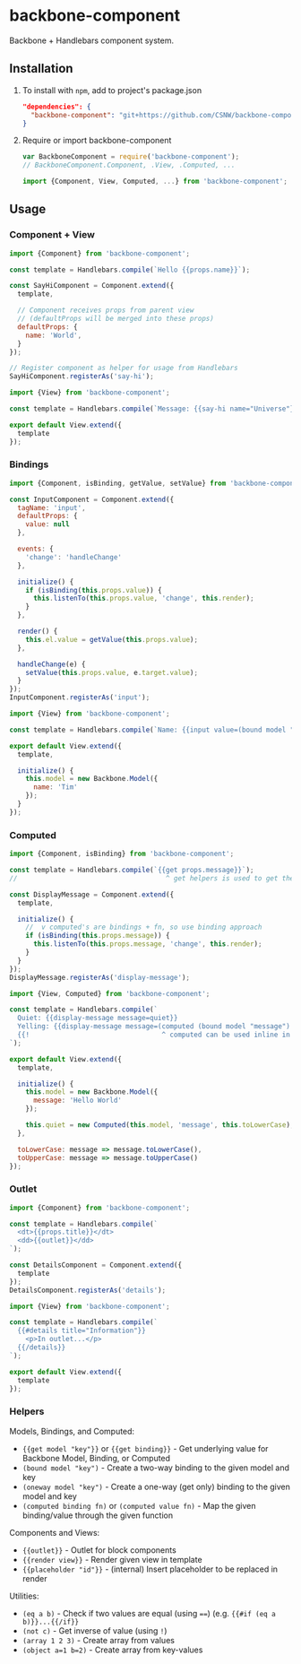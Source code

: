 # backbone-component

Backbone + Handlebars component system.

## Installation

1. To install with `npm`, add to project's package.json
    
    ```json
    "dependencies": {
      "backbone-component": "git+https://github.com/CSNW/backbone-component.git#v0.3.5"
    }
    ```

2. Require or import backbone-component

    ```js
    var BackboneComponent = require('backbone-component');
    // BackboneComponent.Component, .View, .Computed, ...

    import {Component, View, Computed, ...} from 'backbone-component';
    ```

## Usage

### Component + View

```js
import {Component} from 'backbone-component';

const template = Handlebars.compile(`Hello {{props.name}}`); 

const SayHiComponent = Component.extend({
  template,

  // Component receives props from parent view
  // (defaultProps will be merged into these props)
  defaultProps: {
    name: 'World',
  }
});

// Register component as helper for usage from Handlebars
SayHiComponent.registerAs('say-hi');
```

```js
import {View} from 'backbone-component';

const template = Handlebars.compile(`Message: {{say-hi name="Universe"}}`)

export default View.extend({
  template
});
```

### Bindings

```js
import {Component, isBinding, getValue, setValue} from 'backbone-component';

const InputComponent = Component.extend({
  tagName: 'input',
  defaultProps: {
    value: null
  },

  events: {
    'change': 'handleChange'
  },

  initialize() {
    if (isBinding(this.props.value)) {
      this.listenTo(this.props.value, 'change', this.render);
    }
  },

  render() {
    this.el.value = getValue(this.props.value);
  },

  handleChange(e) {
    setValue(this.props.value, e.target.value);
  }
});
InputComponent.registerAs('input');
```

```js
import {View} from 'backbone-component';

const template = Handlebars.compile(`Name: {{input value=(bound model "name")}}`);

export default View.extend({
  template,

  initialize() {
    this.model = new Backbone.Model({
      name: 'Tim'
    });
  }
});
```

### Computed

```js
import {Component, isBinding} from 'backbone-component';

const template = Handlebars.compile(`{{get props.message}}`);
//                                     ^ get helpers is used to get the underlying value

const DisplayMessage = Component.extend({
  template,

  initialize() {
    //  v computed's are bindings + fn, so use binding approach
    if (isBinding(this.props.message)) {
      this.listenTo(this.props.message, 'change', this.render);
    }
  }
});
DisplayMessage.registerAs('display-message');
```

```js
import {View, Computed} from 'backbone-component';

const template = Handlebars.compile(`
  Quiet: {{display-message message=quiet}}
  Yelling: {{display-message message=(computed (bound model "message") toUpperCase)}}
  {{!                                 ^ computed can be used inline in combination with bound}}
`);

export default View.extend({
  template,

  initialize() {
    this.model = new Backbone.Model({
      message: 'Hello World'
    });

    this.quiet = new Computed(this.model, 'message', this.toLowerCase);
  },

  toLowerCase: message => message.toLowerCase(),
  toUpperCase: message => message.toUpperCase()
});
```

### Outlet

```js
import {Component} from 'backbone-component';

const template = Handlebars.compile(`
  <dt>{{props.title}}</dt>
  <dd>{{outlet}}</dd>
`);

const DetailsComponent = Component.extend({
  template
});
DetailsComponent.registerAs('details');
```

```js
import {View} from 'backbone-component';

const template = Handlebars.compile(`
  {{#details title="Information"}}
    <p>In outlet...</p>
  {{/details}}
`);

export default View.extend({
  template
});
```

### Helpers

Models, Bindings, and Computed:

- `{{get model "key"}}` or `{{get binding}}` - Get underlying value for Backbone Model, Binding, or Computed
- `(bound model "key")` - Create a two-way binding to the given model and key
- `(oneway model "key")` - Create a one-way (get only) binding to the given model and key
- `(computed binding fn)` or `(computed value fn)` - Map the given binding/value through the given function

Components and Views:

- `{{outlet}}` - Outlet for block components
- `{{render view}}` - Render given view in template
- `{{placeholder "id"}}` - (internal) Insert placeholder to be replaced in render

Utilities:

- `(eq a b)` - Check if two values are equal (using `==`) (e.g. `{{#if (eq a b)}}...{{/if}}`
- `(not c)` - Get inverse of value (using `!`)
- `(array 1 2 3)` - Create array from values
- `(object a=1 b=2)` - Create array from key-values
